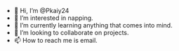 - 👋 Hi, I’m @Pkaiy24
- 👀 I’m interested in napping.
- 🌱 I’m currently learning anything that comes into mind.
- 💞️ I’m looking to collaborate on projects.
- 📫 How to reach me is email.

<!---
Pkaiy24/Pkaiy24 is a ✨ special ✨ repository because its `README.md` (this file) appears on your GitHub profile.
You can click the Preview link to take a look at your changes.
--->
